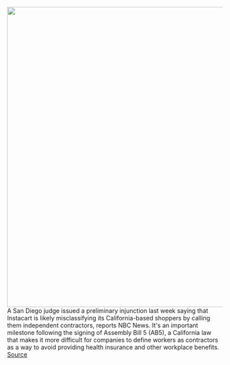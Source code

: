 <img src='https://cdn.vox-cdn.com/thumbor/-7srU8PiI6JGYvWxLJQFTnRjqPM=/0x0:5540x3632/1200x800/filters:focal(2327x1373:3213x2259)/cdn.vox-cdn.com/uploads/chorus_image/image/66372596/1187901685.jpg.0.jpg' width='700px' /><br/>
A San Diego judge issued a preliminary injunction last week saying that Instacart is likely misclassifying its California-based shoppers by calling them independent contractors, reports NBC News. It's an important milestone following the signing of Assembly Bill 5 (AB5), a California law that makes it more difficult for companies to define workers as contractors as a way to avoid providing health insurance and other workplace benefits.
<a href='https://www.theverge.com/2020/2/25/21152831/instacart-california-shoppers-misclassified-ruling-ab5-gig-workers'> Source <a/>